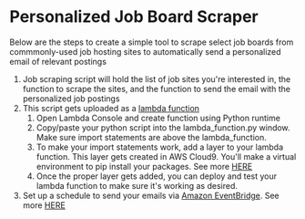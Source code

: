 # Personalized Job Board Scraper
Below are the steps to create a simple tool to scrape select job boards from commmonly-used job hosting sites to automatically send a personalized email of relevant postings

1. Job scraping script will hold the list of job sites you're interested in, the function to scrape the sites, and the function to send the email with the personalized job postings
2. This script gets uploaded as a [lambda function](https://us-east-2.console.aws.amazon.com/lambda/home?ad=c&cp=bn&p=lbd&region=us-east-2#/functions)
    1. Open Lambda Console and create function using Python runtime
    2. Copy/paste your python script into the lambda_function.py window. Make sure import statements are above the lambda_function.
    3. To make your import statements work, add a layer to your lambda function. This layer gets created in AWS Cloud9. You'll make a virtual environment to pip install your packages. See more [HERE](https://towardsdatascience.com/python-packages-in-aws-lambda-made-easy-8fbc78520e30)
    4. Once the proper layer gets added, you can deploy and test your lambda function to make sure it's working as desired.
3. Set up a schedule to send your emails via [Amazon EventBridge](https://us-east-2.console.aws.amazon.com/events/home?region=us-east-2#/). See more [HERE](https://docs.aws.amazon.com/eventbridge/latest/userguide/eb-run-lambda-schedule.html)
